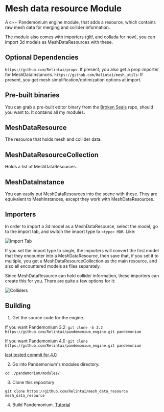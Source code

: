 # Mesh data resource Module

A c++ Pandemonium engine module, that adds a resource, which contains raw mesh data for merging and collider information.

The module also comes with importers (gltf, and collada for now), you can import 3d models as MeshDataResources with these.

## Optional Dependencies

`https://github.com/Relintai/props`: If present, you also get a prop importer for MeshDataInstances.
`https://github.com/Relintai/mesh_utils`: If present, you get mesh simplification/optimization options at import.

## Pre-built binaries

You can grab a pre-built editor binary from the [Broken Seals](https://github.com/Relintai/broken_seals/releases)
repo, should you want to. It contains all my modules.

## MeshDataResource

The resource that holds mesh and collider data.

## MeshDataResourceCollection

Holds a list of MeshDataResources.

## MeshDataInstance

You can easily put MeshDataResources into the scene with these. They are equivalent to MeshInstances, except they work
with MeshDataResources.

## Importers

In order to import a 3d model as a MeshDataResource, select the model, go to the import tab, and switch the import type to `<type> MDR`. Like:

![Import Tab](screenshots/import.png)

If you set the import type to single, the importers will convert the first model that they encounter into a MeshDataResource, then save that,
if you set it to multiple, you get a MeshDataResourceCollection as the main resource, and also all encountered models as files separately.

Since MeshDataResource can hold collider information, these importers can create this for you. There are quite a few options for it:

![Colliders](screenshots/import_2.png)

## Building

1. Get the source code for the engine.

If you want Pandemonium 3.2:
```git clone -b 3.2 https://github.com/Relintai/pandemonium_engine.git pandemonium```

If you want Pandemonium 4.0:
```git clone https://github.com/Relintai/pandemonium_engine.git pandemonium```

[last tested commit for 4.0](https://github.com/Relintai/pandemonium_engine/commit/b7e10141197fdd9b0dbc4cfa7890329510d36540)

2. Go into Pandemonium's modules directory.

```
cd ./pandemonium/modules/
```

3. Clone this repository

```
git clone https://github.com/Relintai/mesh_data_resource mesh_data_resource
```

4. Build Pandemonium. [Tutorial](https://docs.pandemoniumengine.org/en/latest/development/compiling/index.html)



